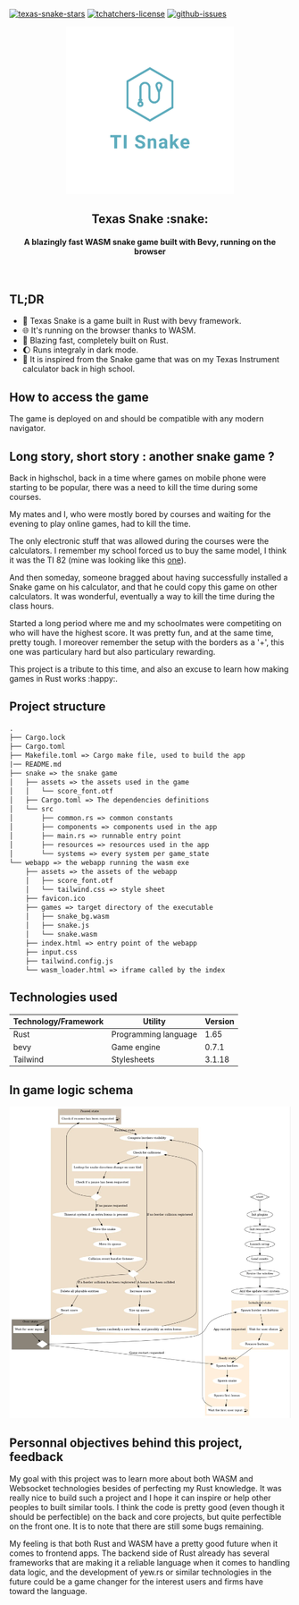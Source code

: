 [![texas-snake-stars](https://img.shields.io/github/stars/nag763/texas-snake?style=social)](https://github.com/nag763/texas-snake/stargazers)
[![tchatchers-license](https://img.shields.io/github/license/nag763/texas-snake)](https://raw.githubusercontent.com/nag763/texas-snake/main/LICENSE.md)
[![github-issues](https://img.shields.io/github/issues/nag763/texas-snake)](https://github.com/nag763/texas-snake/issues)

<p align="center"><img height="300" src="https://raw.githubusercontent.com/nag763/texas-snake/main/webapp/favicon.ico"></img></p>

<h2 align="center">Texas Snake :snake:</h2>
<h4 align="center">A blazingly fast WASM snake game built with Bevy, running on the browser</h4>

<p align="center"><img src=""></img></p>

## TL;DR

* :speech_balloon: Texas Snake is a game built in Rust with bevy framework. 
* :globe_with_meridians: It's running on the browser thanks to WASM.
* :rocket: Blazing fast, completely built on Rust.
* :moon: Runs integraly in dark mode.
* :abacus: It is inspired from the Snake game that was on my Texas Instrument calculator back in high school.

## How to access the game

The game is deployed on  and should be compatible with any modern navigator.

## Long story, short story : another snake game ?

Back in highschol, back in a time where games on mobile phone were starting to be popular, there was a need to kill the time during some courses.

My mates and I, who were mostly bored by courses and waiting for the evening to play online games, had to kill the time.

The only electronic stuff that was allowed during the courses were the calculators. I remember my school forced us to buy the same model, I think it was the TI 82 (mine was looking like this [one](https://www.amazon.fr/Texas-Instruments-Calculatrice-TI-Stats/dp/B0074AV98Q)).

And then someday, someone bragged about having successfully installed a Snake game on his calculator, and that he could copy this game on other calculators. It was wonderful, eventually a way to kill the time during the class hours.

Started a long period where me and my schoolmates were competiting on who will have the highest score. It was pretty fun, and at the same time, pretty tough. I moreover remember the setup with the borders as a '+', this one was particulary hard but also particulary rewarding.

This project is a tribute to this time, and also an excuse to learn how making games in Rust works :happy:.

## Project structure

```
.
├── Cargo.lock
├── Cargo.toml 
├── Makefile.toml => Cargo make file, used to build the app
|── README.md
├── snake => the snake game
│   ├── assets => the assets used in the game
│   │   └── score_font.otf
│   ├── Cargo.toml => The dependencies definitions
│   └── src
│       ├── common.rs => common constants
│       ├── components => components used in the app
│       ├── main.rs => runnable entry point
│       ├── resources => resources used in the app
│       └── systems => every system per game_state
└── webapp => the webapp running the wasm exe 
    ├── assets => the assets of the webapp
    │   ├── score_font.otf
    │   └── tailwind.css => style sheet
    ├── favicon.ico
    ├── games => target directory of the executable
    │   ├── snake_bg.wasm
    │   ├── snake.js
    │   └── snake.wasm
    ├── index.html => entry point of the webapp
    ├── input.css
    ├── tailwind.config.js
    └── wasm_loader.html => iframe called by the index
```

## Technologies used

|Technology/Framework|Utility                     |Version|
|--------------------|----------------------------|-------|
|Rust                |Programming language        |1.65   |
|bevy                |Game engine                 |0.7.1  |
|Tailwind            |Stylesheets                 |3.1.18 |

## In game logic schema

![process](https://raw.githubusercontent.com/nag763/texas-snake/main/.github/process-graph.webp)

## Personnal objectives behind this project, feedback

My goal with this project was to learn more about both WASM and Websocket technologies besides of perfecting my Rust knowledge. It was really nice to build such a project and I hope it can inspire or help other peoples to built similar tools. I think the code is pretty good (even though it should be perfectible) on the back and core projects, but quite perfectible on the front one. It is to note that there are still some bugs remaining.

My feeling is that both Rust and WASM have a pretty good future when it comes to frontend apps. The backend side of Rust already has several frameworks that are making it a reliable language when it comes to handling data logic, and the development of yew.rs or similar technologies in the future could be a game changer for the interest users and firms have toward the language. 
